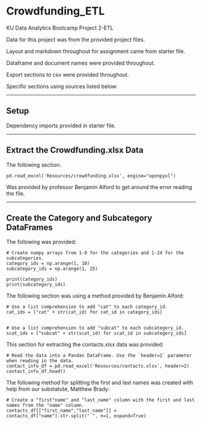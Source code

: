 # Crowdfunding_ETL
KU Data Analytics Bootcamp Project 2-ETL

Data for this project was from the provided project files.

Layout and markdown throughout for assignment came from starter file.

Dataframe and document names were provided throughout.

Export sections to csv were provided throughout.

Specific sections using sources listed below:

--------------------------------------------------
Setup 
--------------------------------------------------

Dependency imports provided in starter file.

--------------------------------------------------
Extract the Crowdfunding.xlsx Data
--------------------------------------------------

The following section:

    pd.read_excel('Resources/crowdfunding.xlsx', engine="openpyxl")

Was provided by professor Benjamin Alford to get around the error reading the file.

--------------------------------------------------
Create the Category and Subcategory DataFrames
--------------------------------------------------

The following was provided:

    # Create numpy arrays from 1-9 for the categories and 1-24 for the subcategories.
    category_ids = np.arange(1, 10)
    subcategory_ids = np.arange(1, 25)

    print(category_ids)
    print(subcategory_ids)

The following section was using a method provided by Benjamin Alford:

    # Use a list comprehension to add "cat" to each category_id. 
    cat_ids = ["cat" + str(cat_id) for cat_id in category_ids]


    # Use a list comprehension to add "subcat" to each subcategory_id.    
    scat_ids = ["subcat" + str(scat_id) for scat_id in subcategory_ids]

This section for extracting the contacts.xlsx data was provided:

    # Read the data into a Pandas DataFrame. Use the `header=2` parameter when reading in the data.
    contact_info_df = pd.read_excel('Resources/contacts.xlsx', header=2)
    contact_info_df.head()

The following method for splitting the first and last names was created with help from our substatute, Matthew Brady: 

    # Create a "first"name" and "last_name" column with the first and last names from the "name" column.
    contacts_df[["first_name","last_name"]] = contacts_df["name"].str.split(" ", n=1, expand=True)